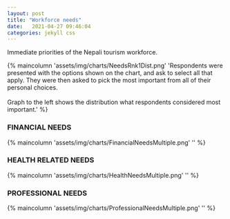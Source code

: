 ```yaml
---
layout: post
title: "Workforce needs"
date:   2021-04-27 09:46:04
categories: jekyll css
---
```


Immediate priorities of the Nepali tourism workforce.

{% maincolumn 'assets/img/charts/NeedsRnk1Dist.png' 'Respondents were presented with the options shown on the chart, and ask to select all that apply. They were then asked to pick the most important from all of their personal choices. <br/> <br/>Graph to the left shows the distribution what respondents considered most important.' %}



### FINANCIAL NEEDS
{% maincolumn 'assets/img/charts/FinancialNeedsMultiple.png' '' %}



### HEALTH RELATED NEEDS
{% maincolumn 'assets/img/charts/HealthNeedsMultiple.png' '' %}



### PROFESSIONAL NEEDS
{% maincolumn 'assets/img/charts/ProfessionalNeedsMultiple.png' '' %}



